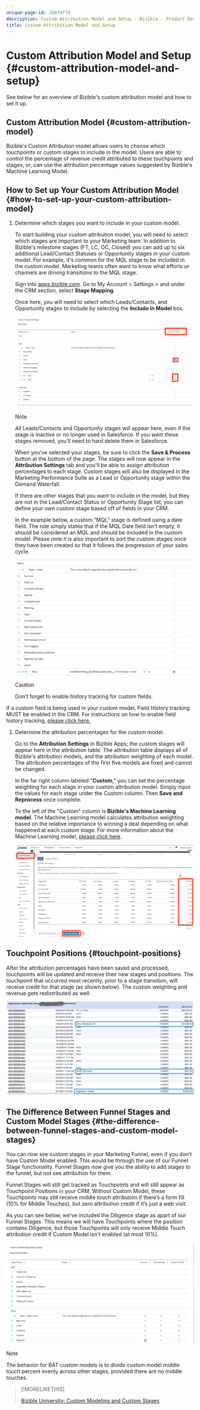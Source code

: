 ```yaml
---
unique-page-id: 18874779
description: Custom Attribution Model and Setup - Bizible - Product Documentation
title: Custom Attribution Model and Setup
---
```


# Custom Attribution Model and Setup {#custom-attribution-model-and-setup}

See below for an overview of Bizible's custom attribution model and how to set it up.

## Custom Attribution Model {#custom-attribution-model}

Bizible's Custom Attribution model allows users to choose which touchpoints or custom stages to include in the model. Users are able to control the percentage of revenue credit attributed to these touchpoints and stages, or, can use the attribution percentage values suggested by Bizible's Machine Learning Model.

## How to Set up Your Custom Attribution Model {#how-to-set-up-your-custom-attribution-model}

1. Determine which stages you want to include in your custom model.

   To start building your custom attribution model, you will need to select which stages are important to your Marketing team. In addition to Bizible's milestone stages (FT, LC, OC, Closed) you can add up to six additional Lead/Contact Statuses or Opportunity stages in your custom model. For example, it's common for the MQL stage to be included in the custom model. Marketing teams often want to know what efforts or channels are driving transitions to the MQL stage.

   Sign into [apps.bizible.com](http://apps.bizible.com). Go to My Account > Settings > and under the CRM section, select **Stage Mapping**.

   Once here, you will need to select which Leads/Contacts, and Opportunity stages to include by selecting the **Include in Model** box.

   ![](assets/1-1.png)

   >[!NOTE]
   >
   >_All_ Leads/Contacts and Opportunity stages will appear here, even if the stage is inactive or no longer used in Salesforce. If you want these stages removed, you'll need to hard delete them in Salesforce.

   When you've selected your stages, be sure to click the **Save & Process** button at the bottom of the page. The stages will now appear in the **Attribution Settings** tab and you'll be able to assign attribution percentages to each stage. Custom stages will also be displayed in the Marketing Performance Suite as a Lead or Opportunity stage within the Demand Waterfall.

   If there are other stages that you want to include in the model, but they are not in the Lead/Contact Status or Opportunity Stage list, you can define your own custom stage based off of fields in your CRM.

   In the example below, a custom “MQL” stage is defined using a date field. The rule simply states that if the MQL Date field isn’t empty, it should be considered an MQL and should be included in the custom model. Please note it is also important to sort the custom stages once they have been created so that it follows the progression of your sales cycle.

   ![](assets/2-1.png)

   >[!CAUTION]
   >
   >Don't forget to enable history tracking for custom fields.

If a custom field is being used in your custom model, Field History tracking MUST be enabled in the CRM. For instructions on how to enable field history tracking, [please click here.](/help/advanced-bizible-features/custom-attribution-models/custom-model-setup-enable-field-history-tracking.md)

1. Determine the attribution percentages for the custom model.

   Go to the **Attribution Settings** in Bizible Apps; the custom stages will appear here in the attribution table. The attribution table displays all of Bizible's attribution models, and the attribution weighting of each model. The attribution percentages of the first five models are fixed and cannot be changed.

   In the far right column labeled "**Custom**," you can set the percentage weighting for each stage in your custom attribution model. Simply input the values for each stage under the Custom column. Then **Save and Reprocess** once complete.

   To the left of the "Custom" column is **Bizible's Machine Learning model**. The Machine Learning model calculates attribution weighting based on the relative importance to winning a deal depending on what happened at each custom stage. For more information about the Machine Learning model, [please click here](/help/advanced-bizible-features/custom-attribution-models/machine-learning-model-faq.md).

   ![](assets/3.png)

## Touchpoint Positions {#touchpoint-positions}

After the attribution percentages have been saved and processed, touchpoints will be updated and receive their new stages and positions. The touchpoint that occurred most recently, prior to a stage transition, will receive credit for that stage (as shown below). The custom weighting and revenue gets redistributed as well.

![](assets/4.png)

## The Difference Between Funnel Stages and Custom Model Stages {#the-difference-between-funnel-stages-and-custom-model-stages}

You can now see custom stages in your Marketing Funnel, even if you don’t have Custom Model enabled. This would be through the use of our Funnel Stage functionality. Funnel Stages now give you the ability to add stages to the funnel, but not see attribution for them.

Funnel Stages will still get tracked as Touchpoints and will still appear as Touchpoint Positions in your CRM. Without Custom Model, these Touchpoints may still receive middle touch attribution if there’s a form fill (10% for Middle Touches), but zero attribution credit if it’s just a web visit.

As you can see below, we've included the Diligence stage as apart of our Funnel Stages. This means we will have Touchpoints where the position contains Diligence, but those Touchpoints will only receive Middle Touch attribution credit if Custom Model isn't enabled (at most 10%).

![](assets/5.png)

>[!NOTE]
>
>The behavior for BAT custom models is to divide custom model middle touch percent evenly across other stages, provided there are no middle touches.

>[!MORELIKETHIS]
>
>[Bizible University: Custom Modeling and Custom Stages](https://universityonline.marketo.com/courses/additional-features-1/#/page/5c64c6ebac158965be68467c)
